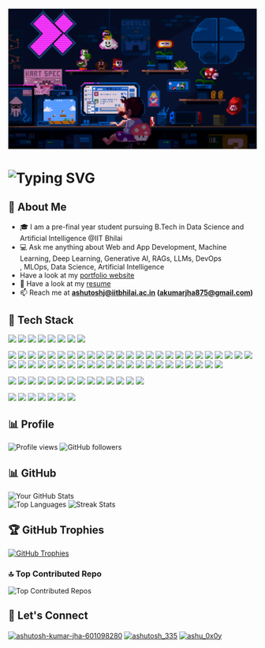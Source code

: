 [![MasterHead](https://github.com/ashutosh229/ashutosh229/blob/main/static/mario.gif)](https://github.com/ashutosh229)

# <img src="https://readme-typing-svg.herokuapp.com?font=Fira+Code&size=25&pause=1000&color=F70000&center=true&vCenter=true&width=435&lines=Hey!+%F0%9F%91%8B+I'm+Ashutosh+Kumar+Jha" alt="Typing SVG" />

## 🚀 About Me
- 🎓 I am a pre-final year student pursuing B.Tech in Data Science and Artificial Intelligence @IIT Bhilai    
- 💻 Ask me anything about Web and App Development, Machine Learning, Deep Learning, Generative AI, RAGs, LLMs, DevOps  
, MLOps, Data Science, Artificial Intelligence
- Have a look at my [portfolio website](https://portfolio-ten-plum-37.vercel.app/)
- 📄 Have a look at my [resume](https://drive.google.com/file/d/1kxnjSfWFr3uXQKJKq5ho3vH8DseFxIhE/view?usp=sharing)
- 📫 Reach me at **ashutoshj@iitbhilai.ac.in (akumarjha875@gmail.com)**

## 🌟 Tech Stack
<!-- languages -->
<p align="left">
  <img src="https://img.shields.io/badge/-C-A8B9CC?style=for-the-badge&logo=c&logoColor=white" />
  <img src="https://img.shields.io/badge/-C++-00599C?style=for-the-badge&logo=cplusplus&logoColor=white" />
  <img src="https://img.shields.io/badge/-Dart-0175C2?style=for-the-badge&logo=dart&logoColor=white" />
  <img src="https://img.shields.io/badge/-Go-00ADD8?style=for-the-badge&logo=go&logoColor=white" />
  <img src="https://img.shields.io/badge/-Python-3776AB?style=for-the-badge&logo=python&logoColor=white" />
  <img src="https://img.shields.io/badge/R-276DC3?style=for-the-badge&logo=r&logoColor=white" />
  <img src="https://img.shields.io/badge/-Rust-000000?style=for-the-badge&logo=rust&logoColor=white" />
  <img src="https://img.shields.io/badge/-Java-007396?style=for-the-badge&logo=java&logoColor=white" />
</p> 
<!-- software development -->
<p align="left">
  <img src="https://img.shields.io/badge/HTML5-E34F26?style=for-the-badge&logo=html5&logoColor=white" />
  <img src="https://img.shields.io/badge/CSS3-1572B6?style=for-the-badge&logo=css3&logoColor=white" />
  <img src="https://img.shields.io/badge/-TypeScript-007ACC?style=for-the-badge&logo=typescript&logoColor=white" />
  <img src="https://img.shields.io/badge/-JavaScript-F7DF1E?style=for-the-badge&logo=javascript&logoColor=black" />
  <img src="https://img.shields.io/badge/Tailwind%20CSS-38B2AC?style=for-the-badge&logo=tailwind-css&logoColor=white" />
  <img src="https://img.shields.io/badge/Bootstrap-7952B3?style=for-the-badge&logo=bootstrap&logoColor=white" />
  <img src="https://img.shields.io/badge/Shadcn%20UI-000000?style=for-the-badge&logo=shadcnui&logoColor=white" />
  <img src="https://img.shields.io/badge/-Node.js-339933?style=for-the-badge&logo=node.js&logoColor=white" />
  <img src="https://img.shields.io/badge/-NPM-CB3837?style=for-the-badge&logo=npm&logoColor=white" />
  <img src="https://img.shields.io/badge/-PNPM-F69220?style=for-the-badge&logo=pnpm&logoColor=white" />
  <img src="https://img.shields.io/badge/-Nodemon-76D04B?style=for-the-badge&logo=nodemon&logoColor=black" />
  <img src="https://img.shields.io/badge/-JWT-000000?style=for-the-badge&logo=jsonwebtokens&logoColor=white" />
  <img src="https://img.shields.io/badge/-MUI-007FFF?style=for-the-badge&logo=mui&logoColor=white" />
  <img src="https://img.shields.io/badge/-Vite-646CFF?style=for-the-badge&logo=vite&logoColor=white" />
  <img src="https://img.shields.io/badge/-React-61DAFB?style=for-the-badge&logo=react&logoColor=black" />
  <img src="https://img.shields.io/badge/-Redux-764ABC?style=for-the-badge&logo=redux&logoColor=white" />
  <img src="https://img.shields.io/badge/-React%20Router-CA4245?style=for-the-badge&logo=react-router&logoColor=white" />
  <img src="https://img.shields.io/badge/-MongoDB-47A248?style=for-the-badge&logo=mongodb&logoColor=white" />
  <img src="https://img.shields.io/badge/-MySQL-4479A1?style=for-the-badge&logo=mysql&logoColor=white" />
  <img src="https://img.shields.io/badge/PostgreSQL-336791?style=for-the-badge&logo=postgresql&logoColor=white" />
  <img src="https://img.shields.io/badge/-Firebase-FFCA28?style=for-the-badge&logo=firebase&logoColor=black" />
  <img src="https://img.shields.io/badge/Supabase-3ECF8E?style=for-the-badge&logo=supabase&logoColor=white" />
  <img src="https://img.shields.io/badge/-Express.js-000000?style=for-the-badge&logo=express&logoColor=white" />
  <img src="https://img.shields.io/badge/-Next.js-000000?style=for-the-badge&logo=next.js&logoColor=white" />
  <img src="https://img.shields.io/badge/-NestJS-E0234E?style=for-the-badge&logo=nestjs&logoColor=white" />
  <img src="https://img.shields.io/badge/-React%20Native-61DAFB?style=for-the-badge&logo=react&logoColor=black" />
  <img src="https://img.shields.io/badge/-Flutter-02569B?style=for-the-badge&logo=flutter&logoColor=white" />
  <img src="https://img.shields.io/badge/Streamlit-FF4B4B?style=for-the-badge&logo=streamlit&logoColor=white" />
  <img src="https://img.shields.io/badge/-Django-092E20?style=for-the-badge&logo=django&logoColor=white" />
  <img src="https://img.shields.io/badge/-Flask-000000?style=for-the-badge&logo=flask&logoColor=white" />
  <img src="https://img.shields.io/badge/-FastAPI-009688?style=for-the-badge&logo=fastapi&logoColor=white" />
  <img src="https://img.shields.io/badge/Django%20REST%20Framework-092E20?style=for-the-badge&logo=djanglogoColor=white">
  <img src="https://img.shields.io/badge/REST%20API-0052CC?style=for-the-badge&logo=rest&logoColor=white" />
  <img src="https://img.shields.io/badge/-Git-F05032?style=for-the-badge&logo=git&logoColor=white" />
  <img src="https://img.shields.io/badge/-GitHub%20Pages-181717?style=for-the-badge&logo=github&logoColor=white" />
  <img src="https://img.shields.io/badge/-Docker-2496ED?style=for-the-badge&logo=docker&logoColor=white" />
  <img src="https://img.shields.io/badge/-AWS-FF9900?style=for-the-badge&logo=amazon-aws&logoColor=white" />
  <img src="https://img.shields.io/badge/-Azure-0078D4?style=for-the-badge&logo=microsoft-azure&logoColor=white" />
  <img src="https://img.shields.io/badge/-GCP-4285F4?style=for-the-badge&logo=google-cloud&logoColor=white" />
  <img src="https://img.shields.io/badge/-Kubernetes-326CE5?style=for-the-badge&logo=kubernetes&logoColor=white" />
  <img src="https://img.shields.io/badge/-Jenkins-D24939?style=for-the-badge&logo=jenkins&logoColor=white" />
  <img src="https://img.shields.io/badge/-Ansible-EE0000?style=for-the-badge&logo=ansible&logoColor=white" />
  <img src="https://img.shields.io/badge/-Linux-FCC624?style=for-the-badge&logo=linux&logoColor=black" />
  <img src="https://img.shields.io/badge/-Prometheus-E6522C?style=for-the-badge&logo=prometheus&logoColor=white" />
  <img src="https://img.shields.io/badge/-Grafana-F46800?style=for-the-badge&logo=grafana&logoColor=white" />
  <img src="https://img.shields.io/badge/-Terraform-623CE4?style=for-the-badge&logo=terraform&logoColor=white" />
  <img src="https://img.shields.io/badge/-Nginx-009639?style=for-the-badge&logo=nginx&logoColor=white" />
</p>  
<!-- aiml -->
<p align="left">
  <img src="https://img.shields.io/badge/-DVC-945DD6?style=for-the-badge&logo=dvc&logoColor=white" />
  <img src="https://img.shields.io/badge/-MLflow-0194E2?style=for-the-badge&logo=mlflow&logoColor=white" />
  <img src="https://img.shields.io/badge/Deep%20Learning-FF6F00?style=for-the-badge&logo=tensorflow&logoColor=white" />
  <img src="https://img.shields.io/badge/Machine%20Learning-007ACC?style=for-the-badge&logo=scikit-learnlogoColor=white" >
  <img src="https://img.shields.io/badge/Generative%20AI-8E44AD?style=for-the-badge&logo=openai&logoColor=white" />
  <img src="https://img.shields.io/badge/RAG-34495E?style=for-the-badge&logo=openai&logoColor=white" />
  <img src="https://img.shields.io/badge/LLMs-2C3E50?style=for-the-badge&logo=openai&logoColor=white" />
  <img src="https://img.shields.io/badge/NLP-FF4088?style=for-the-badge&logo=spaCy&logoColor=white" />
  <img src="https://img.shields.io/badge/Pandas-150458?style=for-the-badge&logo=pandas&logoColor=white" />
  <img src="https://img.shields.io/badge/PyTorch-EE4C2C?style=for-the-badge&logo=pytorch&logoColor=white" />
  <img src="https://img.shields.io/badge/Reinforcement%20Learning-1E8449?style=for-the-badge&logo=python&logoColor=white">
  <img src="https://img.shields.io/badge/NumPy-013243?style=for-the-badge&logo=numpy&logoColor=white" />
  <img src="https://img.shields.io/badge/Keras-D00000?style=for-the-badge&logo=keras&logoColor=white" />
  <img src="https://img.shields.io/badge/TensorFlow-FF6F00?style=for-the-badge&logo=tensorflow&logoColor=white" />
</p>
<!-- computer science fundamentals -->
<p align="left">
  <img src="https://img.shields.io/badge/Computer%20Networks-007ACC?style=for-the-badge&logo=networkx&logoColor=white" />
  <img src="https://img.shields.io/badge/Operating%20Systems-000000?style=for-the-badge&logo=linux&logoColor=white" />
  <img src="https://img.shields.io/badge/DBMS-4479A1?style=for-the-badge&logo=mysql&logoColor=white" />
  <img src="https://img.shields.io/badge/OOPs-FF9E0F?style=for-the-badge&logo=java&logoColor=white" />
  <img src="https://img.shields.io/badge/Competitive%20Programming-FF4500?style=for-the-badge&logo=codeforces&logoColor=white" />
  <img src="https://img.shields.io/badge/DSA-FF6347?style=for-the-badge&logo=leetcode&logoColor=white" />
  <img src="https://img.shields.io/badge/System%20Design-8E44AD?style=for-the-badge&logo=architecture&logoColor=white" />
</p>

## 📊 Profile 
![Profile views](https://komarev.com/ghpvc/?username=ashutosh229&color=blue&style=flat)
![GitHub followers](https://img.shields.io/github/followers/ashutosh229?label=Follow&style=social)

## 📊 GitHub 
![Your GitHub Stats](https://github-readme-stats.vercel.app/api?username=ashutosh229&show_icons=true&theme=radical)  
![Top Languages](https://github-readme-stats.vercel.app/api/top-langs/?username=ashutosh229&layout=compact&theme=radical) 
![Streak Stats](https://github-readme-streak-stats.herokuapp.com/?user=ashutosh229&theme=radical&hide_border=true)<br/> 

## 🏆 GitHub Trophies
[![GitHub Trophies](https://github-profile-trophy.vercel.app/?username=ashutosh229&theme=radical&no-frame=true&column=6&margin-w=10)](https://github.com/ryo-ma/github-profile-trophy)

### 🔝 Top Contributed Repo
![Top Contributed Repos](https://github-contributor-stats.vercel.app/api?username=ashutosh229&limit=5&theme=dark&combine_all_yearly_contributions=true)

## 💬 Let's Connect

<p align="left">
  <a href="https://www.linkedin.com/in/ashutosh-kumar-jha-601098280/" target="blank"><img align="center" src="https://raw.githubusercontent.com/rahuldkjain/github-profile-readme-generator/master/src/images/icons/Social/linked-in-alt.svg" alt="ashutosh-kumar-jha-601098280" height="30" width="40" /></a>
  <a href="https://www.instagram.com/ashutosh_335/" target="blank"><img align="center" src="https://raw.githubusercontent.com/rahuldkjain/github-profile-readme-generator/master/src/images/icons/Social/instagram.svg" alt="ashutosh_335" height="30" width="40" /></a>
  <a href="https://leetcode.com/u/ashu_0x0y/" target="blank"><img align="center" src="https://raw.githubusercontent.com/rahuldkjain/github-profile-readme-generator/master/src/images/icons/Social/leet-code.svg" alt="ashu_0x0y" height="30" width="40" /></a>
</p>



